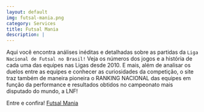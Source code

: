 ```yaml
---
layout: default
img: futsal-mania.png
category: Services
title: Futsal Mania
description: |
---
```

Aqui você encontra análises inéditas e detalhadas sobre as partidas da `Liga Nacional de Futsal no Brasil!` Veja os números dos jogos e a história de cada uma das equipes nas Ligas desde 2010. E mais, além de analisar os duelos entre as equipes e conhecer as curiosidades da competição, o site traz também de maneira pioneira o RANKING NACIONAL das equipes em função da performance e 
resultados obtidos no campeonato mais disputado do mundo, a LNF!

Entre e confira! [Futsal Mania](/futsalmania)